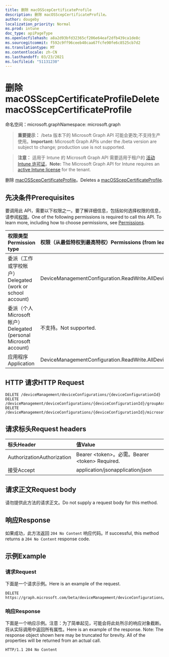 ```yaml
---
title: 删除 macOSScepCertificateProfile
description: 删除 macOSScepCertificateProfile。
author: dougeby
localization_priority: Normal
ms.prod: intune
doc_type: apiPageType
ms.openlocfilehash: a8a2d93bfd32365cf206e64eaf2dfb439ca1de8c
ms.sourcegitcommit: f592c9ff96ceeb40caa67fcfe90fe6c8525cb7d2
ms.translationtype: MT
ms.contentlocale: zh-CN
ms.lasthandoff: 03/23/2021
ms.locfileid: "51131230"
---
```

# <a name="delete-macosscepcertificateprofile"></a><span data-ttu-id="0ecb8-103">删除 macOSScepCertificateProfile</span><span class="sxs-lookup"><span data-stu-id="0ecb8-103">Delete macOSScepCertificateProfile</span></span>

<span data-ttu-id="0ecb8-104">命名空间：microsoft.graph</span><span class="sxs-lookup"><span data-stu-id="0ecb8-104">Namespace: microsoft.graph</span></span>

> <span data-ttu-id="0ecb8-105">**重要提示：** /beta 版本下的 Microsoft Graph API 可能会更改;不支持生产使用。</span><span class="sxs-lookup"><span data-stu-id="0ecb8-105">**Important:** Microsoft Graph APIs under the /beta version are subject to change; production use is not supported.</span></span>

> <span data-ttu-id="0ecb8-106">**注意：** 适用于 Intune 的 Microsoft Graph API 需要适用于租户的 [活动 Intune 许可证](https://go.microsoft.com/fwlink/?linkid=839381)。</span><span class="sxs-lookup"><span data-stu-id="0ecb8-106">**Note:** The Microsoft Graph API for Intune requires an [active Intune license](https://go.microsoft.com/fwlink/?linkid=839381) for the tenant.</span></span>

<span data-ttu-id="0ecb8-107">删除 [macOSScepCertificateProfile](../resources/intune-deviceconfig-macosscepcertificateprofile.md)。</span><span class="sxs-lookup"><span data-stu-id="0ecb8-107">Deletes a [macOSScepCertificateProfile](../resources/intune-deviceconfig-macosscepcertificateprofile.md).</span></span>

## <a name="prerequisites"></a><span data-ttu-id="0ecb8-108">先决条件</span><span class="sxs-lookup"><span data-stu-id="0ecb8-108">Prerequisites</span></span>
<span data-ttu-id="0ecb8-p101">要调用此 API，需要以下权限之一。要了解详细信息，包括如何选择权限的信息，请参阅[权限](/graph/permissions-reference)。</span><span class="sxs-lookup"><span data-stu-id="0ecb8-p101">One of the following permissions is required to call this API. To learn more, including how to choose permissions, see [Permissions](/graph/permissions-reference).</span></span>

|<span data-ttu-id="0ecb8-111">权限类型</span><span class="sxs-lookup"><span data-stu-id="0ecb8-111">Permission type</span></span>|<span data-ttu-id="0ecb8-112">权限（从最低特权到最高特权）</span><span class="sxs-lookup"><span data-stu-id="0ecb8-112">Permissions (from least to most privileged)</span></span>|
|:---|:---|
|<span data-ttu-id="0ecb8-113">委派（工作或学校帐户）</span><span class="sxs-lookup"><span data-stu-id="0ecb8-113">Delegated (work or school account)</span></span>|<span data-ttu-id="0ecb8-114">DeviceManagementConfiguration.ReadWrite.All</span><span class="sxs-lookup"><span data-stu-id="0ecb8-114">DeviceManagementConfiguration.ReadWrite.All</span></span>|
|<span data-ttu-id="0ecb8-115">委派（个人 Microsoft 帐户）</span><span class="sxs-lookup"><span data-stu-id="0ecb8-115">Delegated (personal Microsoft account)</span></span>|<span data-ttu-id="0ecb8-116">不支持。</span><span class="sxs-lookup"><span data-stu-id="0ecb8-116">Not supported.</span></span>|
|<span data-ttu-id="0ecb8-117">应用程序</span><span class="sxs-lookup"><span data-stu-id="0ecb8-117">Application</span></span>|<span data-ttu-id="0ecb8-118">DeviceManagementConfiguration.ReadWrite.All</span><span class="sxs-lookup"><span data-stu-id="0ecb8-118">DeviceManagementConfiguration.ReadWrite.All</span></span>|

## <a name="http-request"></a><span data-ttu-id="0ecb8-119">HTTP 请求</span><span class="sxs-lookup"><span data-stu-id="0ecb8-119">HTTP Request</span></span>
<!-- {
  "blockType": "ignored"
}
-->
``` http
DELETE /deviceManagement/deviceConfigurations/{deviceConfigurationId}
DELETE /deviceManagement/deviceConfigurations/{deviceConfigurationId}/groupAssignments/{deviceConfigurationGroupAssignmentId}/deviceConfiguration
DELETE /deviceManagement/deviceConfigurations/{deviceConfigurationId}/microsoft.graph.windowsDomainJoinConfiguration/networkAccessConfigurations/{deviceConfigurationId}
```

## <a name="request-headers"></a><span data-ttu-id="0ecb8-120">请求标头</span><span class="sxs-lookup"><span data-stu-id="0ecb8-120">Request headers</span></span>
|<span data-ttu-id="0ecb8-121">标头</span><span class="sxs-lookup"><span data-stu-id="0ecb8-121">Header</span></span>|<span data-ttu-id="0ecb8-122">值</span><span class="sxs-lookup"><span data-stu-id="0ecb8-122">Value</span></span>|
|:---|:---|
|<span data-ttu-id="0ecb8-123">Authorization</span><span class="sxs-lookup"><span data-stu-id="0ecb8-123">Authorization</span></span>|<span data-ttu-id="0ecb8-124">Bearer &lt;token&gt;。必需。</span><span class="sxs-lookup"><span data-stu-id="0ecb8-124">Bearer &lt;token&gt; Required.</span></span>|
|<span data-ttu-id="0ecb8-125">接受</span><span class="sxs-lookup"><span data-stu-id="0ecb8-125">Accept</span></span>|<span data-ttu-id="0ecb8-126">application/json</span><span class="sxs-lookup"><span data-stu-id="0ecb8-126">application/json</span></span>|

## <a name="request-body"></a><span data-ttu-id="0ecb8-127">请求正文</span><span class="sxs-lookup"><span data-stu-id="0ecb8-127">Request body</span></span>
<span data-ttu-id="0ecb8-128">请勿提供此方法的请求正文。</span><span class="sxs-lookup"><span data-stu-id="0ecb8-128">Do not supply a request body for this method.</span></span>

## <a name="response"></a><span data-ttu-id="0ecb8-129">响应</span><span class="sxs-lookup"><span data-stu-id="0ecb8-129">Response</span></span>
<span data-ttu-id="0ecb8-130">如果成功，此方法返回 `204 No Content` 响应代码。</span><span class="sxs-lookup"><span data-stu-id="0ecb8-130">If successful, this method returns a `204 No Content` response code.</span></span>

## <a name="example"></a><span data-ttu-id="0ecb8-131">示例</span><span class="sxs-lookup"><span data-stu-id="0ecb8-131">Example</span></span>

### <a name="request"></a><span data-ttu-id="0ecb8-132">请求</span><span class="sxs-lookup"><span data-stu-id="0ecb8-132">Request</span></span>
<span data-ttu-id="0ecb8-133">下面是一个请求示例。</span><span class="sxs-lookup"><span data-stu-id="0ecb8-133">Here is an example of the request.</span></span>
``` http
DELETE https://graph.microsoft.com/beta/deviceManagement/deviceConfigurations/{deviceConfigurationId}
```

### <a name="response"></a><span data-ttu-id="0ecb8-134">响应</span><span class="sxs-lookup"><span data-stu-id="0ecb8-134">Response</span></span>
<span data-ttu-id="0ecb8-p102">下面是一个响应示例。注意：为了简单起见，可能会将此处所示的响应对象截断。将从实际调用中返回所有属性。</span><span class="sxs-lookup"><span data-stu-id="0ecb8-p102">Here is an example of the response. Note: The response object shown here may be truncated for brevity. All of the properties will be returned from an actual call.</span></span>
``` http
HTTP/1.1 204 No Content
```




